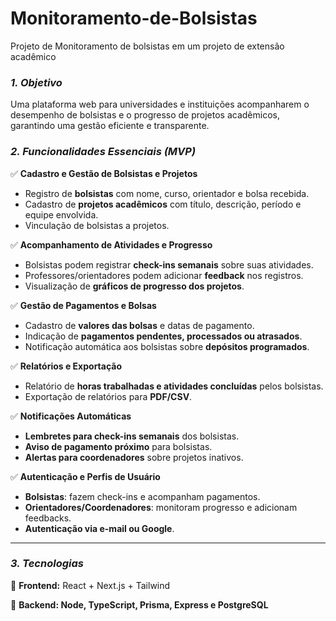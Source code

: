 # Monitoramento-de-Bolsistas
Projeto de Monitoramento de bolsistas em um projeto de extensão acadêmico

### *1. Objetivo*

Uma plataforma web para universidades e instituições acompanharem o desempenho de bolsistas e o progresso de projetos acadêmicos, garantindo uma gestão eficiente e transparente.

### *2. Funcionalidades Essenciais (MVP)*

✅ **Cadastro e Gestão de Bolsistas e Projetos**

- Registro de **bolsistas** com nome, curso, orientador e bolsa recebida.
- Cadastro de **projetos acadêmicos** com título, descrição, período e equipe envolvida.
- Vinculação de bolsistas a projetos.

✅ **Acompanhamento de Atividades e Progresso**

- Bolsistas podem registrar **check-ins semanais** sobre suas atividades.
- Professores/orientadores podem adicionar **feedback** nos registros.
- Visualização de **gráficos de progresso dos projetos**.

✅ **Gestão de Pagamentos e Bolsas**

- Cadastro de **valores das bolsas** e datas de pagamento.
- Indicação de **pagamentos pendentes, processados ou atrasados**.
- Notificação automática aos bolsistas sobre **depósitos programados**.

✅ **Relatórios e Exportação**

- Relatório de **horas trabalhadas e atividades concluídas** pelos bolsistas.
- Exportação de relatórios para **PDF/CSV**.

✅ **Notificações Automáticas**

- **Lembretes para check-ins semanais** dos bolsistas.
- **Aviso de pagamento próximo** para bolsistas.
- **Alertas para coordenadores** sobre projetos inativos.

✅ **Autenticação e Perfis de Usuário**

- **Bolsistas**: fazem check-ins e acompanham pagamentos.
- **Orientadores/Coordenadores**: monitoram progresso e adicionam feedbacks.
- **Autenticação via e-mail ou Google**.

---

### *3. Tecnologias*

📌 **Frontend:** React + Next.js + Tailwind

📌 **Backend: Node, TypeScript, Prisma, Express e PostgreSQL**
